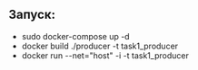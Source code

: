## Запуск:
+ sudo docker-compose up -d
+ docker build ./producer -t task1_producer
+ docker run --net="host" -i -t task1_producer
